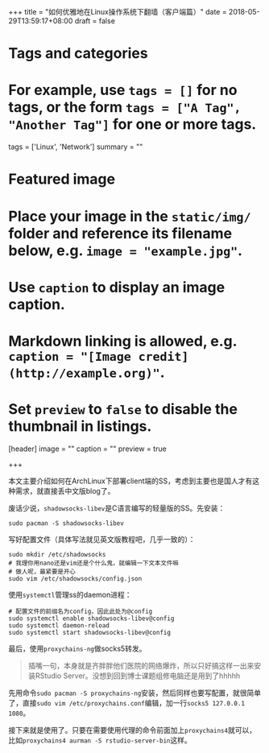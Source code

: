 +++
title = "如何优雅地在Linux操作系统下翻墙（客户端篇）"
date = 2018-05-29T13:59:17+08:00
draft = false

# Tags and categories
# For example, use `tags = []` for no tags, or the form `tags = ["A Tag", "Another Tag"]` for one or more tags.
tags = ['Linux', 'Network']
summary = ""

# Featured image
# Place your image in the `static/img/` folder and reference its filename below, e.g. `image = "example.jpg"`.
# Use `caption` to display an image caption.
#   Markdown linking is allowed, e.g. `caption = "[Image credit](http://example.org)"`.
# Set `preview` to `false` to disable the thumbnail in listings.
[header]
image = ""
caption = ""
preview = true

+++

本文主要介绍如何在ArchLinux下部署client端的SS，考虑到主要也是国人才有这种需求，就直接丢中文版blog了。

废话少说，`shadowsocks-libev`是C语言编写的轻量版的SS。先安装：
```shell
sudo pacman -S shadowsocks-libev
```

写好配置文件（具体写法就见英文版教程吧，几乎一致的）：
```shell
sudo mkdir /etc/shadowsocks
# 我理你用nano还是vim还是个什么鬼，就编辑一下文本文件嘛
# 做人呢，最紧要是开心
sudo vim /etc/shadowsocks/config.json
```

使用`systemctl`管理ss的daemon进程：
```shell
# 配置文件的前缀名为config，因此此处为@config
sudo systemctl enable shadowsocks-libev@config
sudo systemctl daemon-reload
sudo systemctl start shadowsocks-libev@config
```

最后，使用`proxychains-ng`做socks5转发。

> 插嘴一句，本身就是齐胖胖他们医院的网络爆炸，所以只好搞这样一出来安装RStudio Server。没想到回到博士课题组修电脑还是用到了hhhhh

先用命令`sudo pacman -S proxychains-ng`安装，然后同样也要写配置，就很简单了，直接`sudo vim /etc/proxychains.conf`编辑，加一行`socks5 127.0.0.1 1080`。

接下来就是使用了。只要在需要使用代理的命令前面加上`proxychains4`就可以，比如`proxychains4 aurman -S rstudio-server-bin`这样。